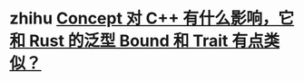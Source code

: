 # zhihu [Concept 对 C++ 有什么影响，它和 Rust 的泛型 Bound 和 Trait 有点类似？](https://www.zhihu.com/question/33222324) 